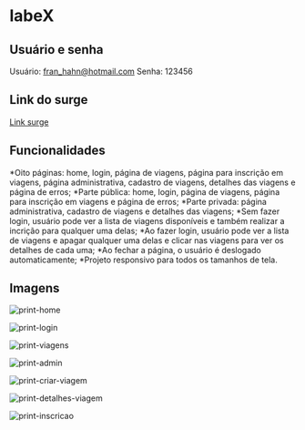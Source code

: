 # labeX

## Usuário e senha
Usuário: fran_hahn@hotmail.com
Senha: 123456

## Link do surge
[Link surge](http://https://delirious-head.surge.sh/)

## Funcionalidades
*Oito páginas: home, login, página de viagens, página para inscrição em viagens, página administrativa, cadastro de viagens, detalhes das viagens e página de erros;
*Parte pública: home, login, página de viagens, página para inscrição em viagens e página de erros;
*Parte privada: página administrativa, cadastro de viagens e detalhes das viagens;
*Sem fazer login, usuário pode ver a lista de viagens disponíveis e também realizar a incrição para qualquer uma delas;
*Ao fazer login, usuário pode ver a lista de viagens e apagar qualquer uma delas e clicar nas viagens para ver os detalhes de cada uma;
*Ao fechar a página, o usuário é deslogado automaticamente;
*Projeto responsivo para todos os tamanhos de tela.

## Imagens
![print-home](https://user-images.githubusercontent.com/102267713/186778317-ab811916-31ea-4e17-9143-6fb3593385e1.png)

![print-login](https://user-images.githubusercontent.com/102267713/186778360-77dba919-00d2-42e1-8dc1-c90dbe711940.png)

![print-viagens](https://user-images.githubusercontent.com/102267713/186778377-46abda49-d841-4190-a152-e743cbd0af79.png)

![print-admin](https://user-images.githubusercontent.com/102267713/186778402-912267e6-bc9e-44a1-92bc-7752ee481630.png)

![print-criar-viagem](https://user-images.githubusercontent.com/102267713/186778604-5e31de05-d5a6-4774-8134-80fd7a1bb1e0.png)

![print-detalhes-viagem](https://user-images.githubusercontent.com/102267713/186778427-6e40fb34-37a8-4290-9723-ba4c815480d6.png)

![print-inscricao](https://user-images.githubusercontent.com/102267713/186778443-2bb6931d-1a47-4b2d-aeac-1b6b0cda3333.png)